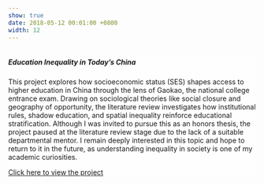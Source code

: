 ```yaml
---
show: true
date: 2018-05-12 00:01:00 +0800
width: 12
---
```

<div style="width: 100%; overflow: hidden; margin: 0 auto;">

  <div class="card-body" style="background: rgba(255,255,255,0.8);">
    <h5 class="card-title">Education Inequality in Today’s China</h5>
    <p class="card-text">
  This project explores how socioeconomic status (SES) shapes access to higher education in China through the lens of Gaokao, the national college entrance exam. Drawing on sociological theories like social closure and geography of opportunity, the literature review investigates how institutional rules, shadow education, and spatial inequality reinforce educational stratification. Although I was invited to pursue this as an honors thesis, the project paused at the literature review stage due to the lack of a suitable departmental mentor. I remain deeply interested in this topic and hope to return to it in the future, as understanding inequality in society is one of my academic curiosities.
    </p>
    <p class="card-text">
    <a href="https://drive.google.com/file/d/1GL3Qtp4wKJIihS7k3XX4zO7edPgDiixK/view?usp=sharing" target="_blank">Click here to view the project</a>
